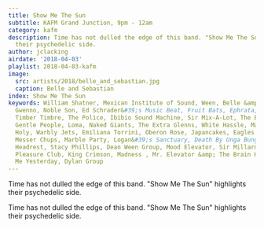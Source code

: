 ```yaml
---
title: Show Me The Sun
subtitle: KAFM Grand Junction, 9pm - 12am
category: kafm
description: Time has not dulled the edge of this band. "Show Me The Sun" highlights
  their psychedelic side.
author: jclacking
airdate: '2018-04-03'
playlist: 2018-04-03-kafm
image:
  src: artists/2018/belle_and_sebastian.jpg
  caption: Belle and Sebastian
index: Show Me The Sun
keywords: William Shatner, Mexican Institute of Sound, Ween, Belle &amp; Sebastian,
  Gwenno, Noble Son, Ed Schrader&#39;s Music Beat, Fruit Bats, Ephrata, House of Freaks,
  Timber Timbre, The Police, Ibibio Sound Machine, Sir Mix-A-Lot, The Bad Plus, The
  Gentle People, Loma, Naked Giants, The Extra Glenns, White Hassle, Mark Mothersbaugh,
  Holy, Warbly Jets, Emiliana Torrini, Oberon Rose, Japancakes, Eagles of Death Metal,
  Messer Chups, Marble Party, Logan&#39;s Sanctuary, Death By Unga Bunga, Car Seat
  Headrest, Stacy Phillips, Dean Ween Group, Mood Elevator, Sir Millard Mulch, American
  Pleasure Club, King Crimson, Madness , Mr. Elevator &amp; The Brain Hotel, Kiss
  Me Yesterday, Dylan Group
---
```

Time has not dulled the edge of this band. "Show Me The Sun" highlights their psychedelic side.<!--more-->

Time has not dulled the edge of this band. "Show Me The Sun" highlights their psychedelic side.
